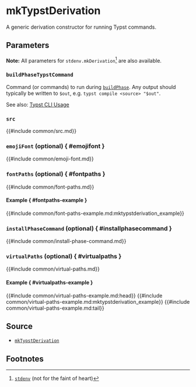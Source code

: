 # mkTypstDerivation

A generic derivation constructor for running Typst commands.

## Parameters

**Note:** All parameters for `stdenv.mkDerivation`[^stdenv] are also available.

### `buildPhaseTypstCommand`

Command (or commands) to run during [`buildPhase`][nixpkgs-buildphase]. Any
output should typically be written to `$out`, e.g. `typst compile <source>
"$out"`.

See also: [Typst CLI Usage][typst-cli-usage]

### `src`

{{#include common/src.md}}

### `emojiFont` (optional) { #emojifont }

{{#include common/emoji-font.md}}

### `fontPaths` (optional) { #fontpaths }

{{#include common/font-paths.md}}

#### Example { #fontpaths-example }

{{#include common/font-paths-example.md:mktypstderivation_example}}

### `installPhaseCommand` (optional) { #installphasecommand }

{{#include common/install-phase-command.md}}

### `virtualPaths` (optional) { #virtualpaths }

{{#include common/virtual-paths.md}}

#### Example { #virtualpaths-example }

{{#include common/virtual-paths-example.md:head}}
{{#include common/virtual-paths-example.md:mktypstderivation_example}}
{{#include common/virtual-paths-example.md:tail}}

## Source

- [`mkTypstDerivation`](https://github.com/loqusion/typix/blob/main/lib/mkTypstDerivation.nix)

## Footnotes

[^stdenv]: [`stdenv`][nixpkgs-stdenv] (not for the faint of heart)

[nixpkgs-buildphase]: https://nixos.org/manual/nixpkgs/stable/#build-phase
[nixpkgs-stdenv]: https://nixos.org/manual/nixpkgs/stable/#chap-stdenv
[typst-cli-usage]: https://github.com/typst/typst#usage
